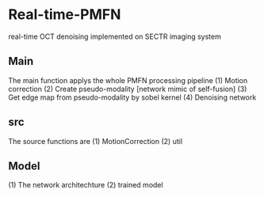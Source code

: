 # Real-time-PMFN
real-time OCT denoising implemented on SECTR imaging system

## Main
The main function applys the whole PMFN processing pipeline
(1) Motion correction
(2) Create pseudo-modality [network mimic of self-fusion]
(3) Get edge map from pseudo-modality by sobel kernel
(4) Denoising network

## src
The source functions are
(1) MotionCorrection
(2) util

## Model
(1) The network architechture
(2) trained model
